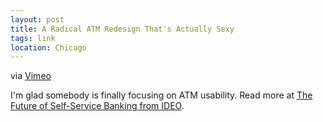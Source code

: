 ```yaml
---
layout: post
title: A Radical ATM Redesign That's Actually Sexy
tags: link
location: Chicago
---
```


<p>via <a href="http://vimeo.com/14939329">Vimeo</a></p>

<p>I'm glad somebody is finally focusing on ATM usability. Read more at <a href="http://www.futureselfservicebanking.com/">The Future of Self-Service Banking from IDEO</a>.</p>